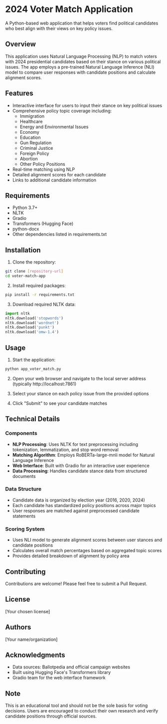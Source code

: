 # 2024 Voter Match Application

A Python-based web application that helps voters find political candidates who best align with their views on key policy issues.

## Overview

This application uses Natural Language Processing (NLP) to match voters with 2024 presidential candidates based on their stance on various political issues. The app employs a pre-trained Natural Language Inference (NLI) model to compare user responses with candidate positions and calculate alignment scores.

## Features

- Interactive interface for users to input their stance on key political issues
- Comprehensive policy topic coverage including:
  - Immigration
  - Healthcare
  - Energy and Environmental Issues
  - Economy
  - Education
  - Gun Regulation
  - Criminal Justice
  - Foreign Policy
  - Abortion
  - Other Policy Positions
- Real-time matching using NLP
- Detailed alignment scores for each candidate
- Links to additional candidate information

## Requirements

- Python 3.7+
- NLTK
- Gradio
- Transformers (Hugging Face)
- python-docx
- Other dependencies listed in requirements.txt

## Installation

1. Clone the repository:
```bash
git clone [repository-url]
cd voter-match-app
```

2. Install required packages:
```bash
pip install -r requirements.txt
```

3. Download required NLTK data:
```python
import nltk
nltk.download('stopwords')
nltk.download('wordnet')
nltk.download('punkt')
nltk.download('omw-1.4')
```

## Usage

1. Start the application:
```bash
python app_voter_match.py
```

2. Open your web browser and navigate to the local server address (typically http://localhost:7861)

3. Select your stance on each policy issue from the provided options

4. Click "Submit" to see your candidate matches

## Technical Details

### Components

- **NLP Processing**: Uses NLTK for text preprocessing including tokenization, lemmatization, and stop word removal
- **Matching Algorithm**: Employs RoBERTa-large-mnli model for Natural Language Inference
- **Web Interface**: Built with Gradio for an interactive user experience
- **Data Processing**: Handles candidate stance data from structured documents

### Data Structure

- Candidate data is organized by election year (2016, 2020, 2024)
- Each candidate has standardized policy positions across major topics
- User responses are matched against preprocessed candidate statements

### Scoring System

- Uses NLI model to generate alignment scores between user stances and candidate positions
- Calculates overall match percentages based on aggregated topic scores
- Provides detailed breakdown of alignment by policy area

## Contributing

Contributions are welcome! Please feel free to submit a Pull Request.

## License

[Your chosen license]

## Authors

[Your name/organization]

## Acknowledgments

- Data sources: Ballotpedia and official campaign websites
- Built using Hugging Face's Transformers library
- Gradio team for the web interface framework

## Note

This is an educational tool and should not be the sole basis for voting decisions. Users are encouraged to conduct their own research and verify candidate positions through official sources.